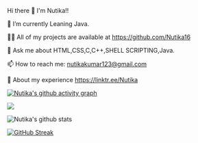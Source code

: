 Hi there 👋
I'm Nutika!!

 🌱 I’m currently Leaning Java.
 
 👨‍💻 All of my projects are available at https://github.com/Nutika16
 
 💬 Ask me about HTML,CSS,C,C++,SHELL SCRIPTING,Java. 
 
 📫 How to reach me: nutikakumar123@gmail.com
 
 📝 About my experience https://linktr.ee/Nutika

<!--[![Nutika's github activity graph](https://github-readme-activity-graph.cyclic.app/graph?username=nutika16&theme=react)](https://github.com/nutika16/github-readme-activity-graph)-->

[![Nutika's github activity graph](https://github-readme-activity-graph.vercel.app/graph?username=nutika16&theme=react)](https://github.com/nutika16/github-readme-activity-graph)

<a href=""> <img align="center" src="https://github-readme-stats-sigma-five.vercel.app/api/top-langs/?username=nutika16&theme=react&line_height=40&hide=css"/> </a>

![Nutika's github stats](https://github-readme-stats2-blush.vercel.app/api?username=nutika16&theme=react&showicons=true)

[![GitHub Streak](https://github-readme-streak-stats.herokuapp.com?user=nutika16&theme=react)](https://git.io/streak-stats)
